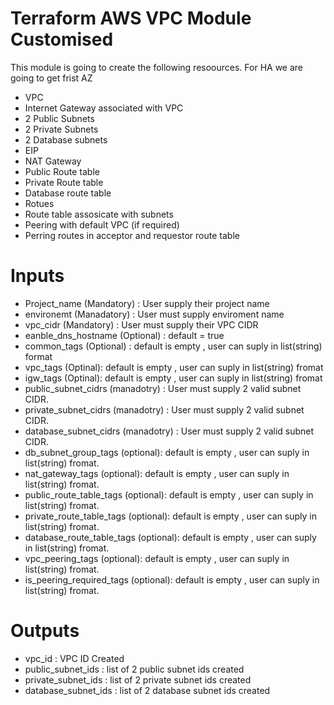 # Terraform AWS VPC Module Customised

This module is going to create the following resoources. For HA we are going to get frist AZ

* VPC
* Internet Gateway associated with VPC
* 2 Public Subnets
* 2 Private Subnets
* 2 Database subnets
* EIP
* NAT Gateway
* Public Route table
* Private Route table
* Database route table
* Rotues
* Route table assosicate with subnets
* Peering with default VPC (if required)
* Perring routes in acceptor and requestor route table

# Inputs

* Project_name (Mandatory) : User supply their project name
* environemt (Manadatory) : User must supply enviroment name
* vpc_cidr (Mandatory) : User must supply their VPC CIDR
* eanble_dns_hostname (Optional) : default = true
* common_tags (Optional) : default is empty , user can suply in list(string) format
* vpc_tags (Optinal): default is empty , user can suply in list(string) fromat
* igw_tags (Optinal): default is empty , user can suply in list(string) fromat
* public_subnet_cidrs (manadotry) : User must supply 2 valid subnet CIDR.
* private_subnet_cidrs (manadotry) : User must supply 2 valid subnet CIDR.
* database_subnet_cidrs (manadotry) : User must supply 2 valid subnet CIDR.
* db_subnet_group_tags (optional): default is empty , user can suply in list(string) fromat.
* nat_gateway_tags (optional): default is empty , user can suply in list(string) fromat.
* public_route_table_tags (optional): default is empty , user can suply in list(string) fromat.
* private_route_table_tags (optional): default is empty , user can suply in list(string) fromat.
* database_route_table_tags (optional): default is empty , user can suply in list(string) fromat.
* vpc_peering_tags (optional): default is empty , user can suply in list(string) fromat.
* is_peering_required_tags (optional): default is empty , user can suply in list(string) fromat.


# Outputs

* vpc_id : VPC ID Created
* public_subnet_ids : list of 2 public subnet ids created
* private_subnet_ids : list of 2 private subnet ids created
* database_subnet_ids : list of 2 database subnet ids created



